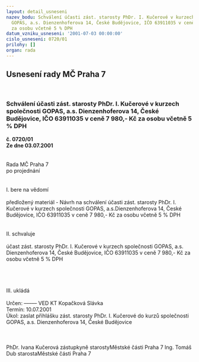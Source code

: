```yaml
---
layout: detail_usneseni
nazev_bodu: Schválení účasti zást. starosty PhDr. I. Kučerové v kurzech společnosti
  GOPAS, a.s. Dienzenhoferova 14, České Budějovice, IČO 63911035 v ceně 7 980,- Kč
  za osobu včetně 5 % DPH
datum_vzniku_usneseni: '2001-07-03 00:00:00'
cislo_usneseni: 0720/01
prilohy: []
organ: rada
---
```

<div id="ucUsn_pList" class="usn">
	<span><h2>Usnesení rady MČ Praha 7 </h2>
<br></span><div class="standBody">
<span><h3>Schválení účasti zást. starosty PhDr. I. Kučerové v kurzech společnosti GOPAS, a.s. Dienzenhoferova 14, České Budějovice, IČO 63911035 v ceně 7 980,- Kč za osobu včetně 5 % DPH</h3></span><div class="center">
		<strong>č. 0720/01</strong><br>
	</div>
<div class="center">
		<strong>Ze dne 03.07.2001</strong><br><br>
	</div>
<br>Rada MČ Praha 7<br>po projednání<br><br><br>I.	bere na vědomí<br><br> předložený materiál - Návrh na schválení účasti zást. starosty PhDr. I. Kučerové v kurzech společnosti GOPAS, a.s.Dienzenhoferova 14, České Budějovice, IČO 63911035 v ceně 7 980,- Kč za osobu včetně 5 % DPH<br><br><br>II.	schvaluje <br><br>účast zást. starosty PhDr. I. Kučerové v kurzech společnosti GOPAS, a.s. Dienzenhoferova 14, České Budějovice, IČO 63911035 v ceně 7 980,- Kč za osobu včetně 5 % DPH<br><br><br><br><br>III.	ukládá <br><br> Určen:	–––––	VED KT Kopačková Slávka<br>Termín: 10.07.2001<br>Úkol:	zaslat přihlášku zást. starosty PhDr. I. Kučerové do kurzů společnosti GOPAS, a.s. Dienzenhoferova 14, České Budějovice<br> <br><br> 	<br>PhDr. Ivana Kučerová zástupkyně starostyMěstské části Praha 7	Ing. Tomáš Dub starostaMěstské části Praha 7<br>	<br><br>
</div>
</div>